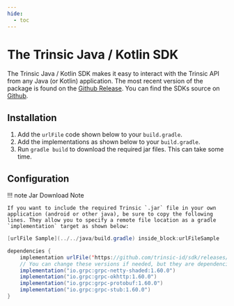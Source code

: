 ```yaml
---
hide:
  - toc
---
```


# The Trinsic Java / Kotlin SDK

The Trinsic Java / Kotlin SDK makes it easy to interact with the Trinsic API from any Java (or Kotlin) application. The most recent version of the package is found on the [Github Release](https://github.com/trinsic-id/sdk/releases). You can find the SDKs source on [Github](https://github.com/trinsic-id/sdk/tree/main/java).

## Installation
1. Add the `urlFile` code shown below to your `build.gradle`.
2. Add the implementations as shown below to your `build.gradle`.
3. Run `gradle build` to download the required jar files. This can take some time.

## Configuration

!!! note Jar Download Note

    If you want to include the required Trinsic `.jar` file in your own application (android or other java), be sure to copy the following lines. They allow you to specify a remote file location as a gradle `implementation` target as shown below:

<!--codeinclude-->
```java
[urlFile Sample](../../java/build.gradle) inside_block:urlFileSample
```
<!--/codeinclude-->

```java
dependencies {
    implementation urlFile('https://github.com/trinsic-id/sdk/releases/download/v1.13.0/trinsic-services-1.13.0.jar', 'trinsic-services-1.13.0')
    // You can change these versions if needed, but they are dependencies of the above jar file
    implementation("io.grpc:grpc-netty-shaded:1.60.0")
    implementation("io.grpc:grpc-okhttp:1.60.0")
    implementation("io.grpc:grpc-protobuf:1.60.0")
    implementation("io.grpc:grpc-stub:1.60.0")
}
```

